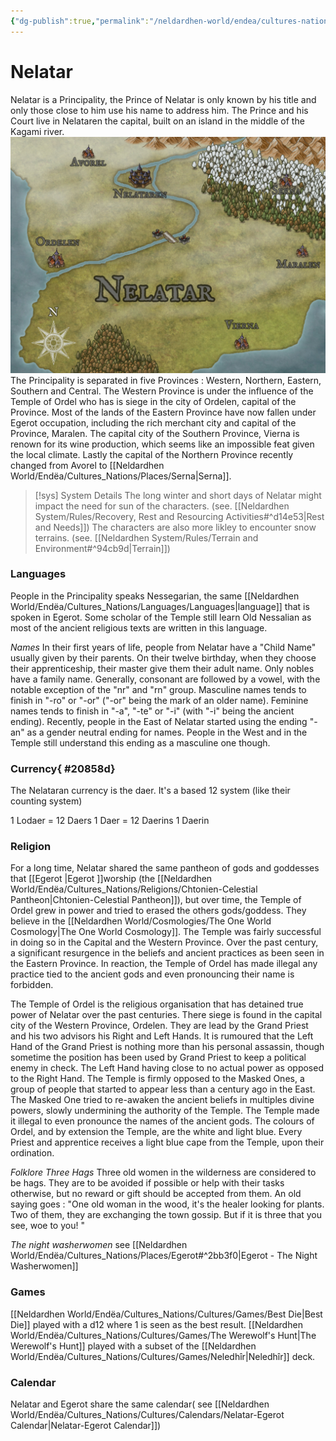 ```yaml
---
{"dg-publish":true,"permalink":"/neldardhen-world/endea/cultures-nations/places/nelatar/"}
---
```


# Nelatar
Nelatar is a Principality, the Prince of Nelatar is only known by his title and only those close to him use his name to address him.
The Prince and his Court live in Nelataren the capital, built on an island in the middle of the Kagami river.
![Nelatar.jpg|400](/img/user/Neldardhen%20World/Maps/Nelatar.jpg)
The Principality is separated in five Provinces : Western, Northern, Eastern, Southern and Central.
The Western Province is under the influence of the Temple of Ordel who has is siege in the city of Ordelen, capital of the Province.
Most of the lands of the Eastern Province have now fallen under Egerot occupation, including the rich merchant city and capital of the Province, Maralen.
The capital city of the Southern Province, Vierna is renown for its wine production, which seems like an impossible feat given the local climate.
Lastly the capital of the Northern Province recently changed from Avorel to [[Neldardhen World/Endëa/Cultures_Nations/Places/Serna\|Serna]].

>[!sys] System Details
> The long winter and short days of Nelatar might impact the need for sun of the characters. (see. [[Neldardhen System/Rules/Recovery, Rest and Resourcing Activities#^d14e53\|Rest and Needs]])
> The characters are also more likley to encounter snow terrains. (see. [[Neldardhen System/Rules/Terrain and Environment#^94cb9d\|Terrain]])
### Languages
People in the Principality speaks Nessegarian, the same [[Neldardhen World/Endëa/Cultures_Nations/Languages/Languages\|language]] that is spoken in Egerot.
Some scholar of the Temple still learn Old Nessalian as most of the ancient religious texts are written in this language.

*Names*
In their first years of life, people from Nelatar have a "Child Name" usually given by their parents. On their twelve birthday, when they choose their apprenticeship, their master give them their adult name.
Only nobles have a family name.
Generally, consonant are followed by a vowel, with the notable exception of the "nr" and "rn" group.
Masculine names tends to finish in "-ro" or "-or" ("-or" being the mark of an older name).
Feminine names tends to finish in "-a", "-te" or "-i" (with "-i" being the ancient ending).
Recently, people in the East of Nelatar started using the ending "-an" as a gender neutral ending for names.
People in the West and in the Temple still understand this ending as a masculine one though.

### Currency{ #20858d}

The Nelataran currency is the daer. It's a based 12 system (like their counting system)

1 Lodaer = 12 Daers
1 Daer = 12 Daerins
1 Daerin


### Religion
For a long time, Nelatar shared the same pantheon of gods and goddesses that [[Egerot \|Egerot ]]worship (the [[Neldardhen World/Endëa/Cultures_Nations/Religions/Chtonien-Celestial Pantheon\|Chtonien-Celestial Pantheon]]), but over time, the Temple of Ordel grew in power and tried to erased the others gods/goddess. They believe in the [[Neldardhen World/Cosmologies/The One World Cosmology\|The One World Cosmology]].
The Temple was fairly successful in doing so in the Capital and the Western Province.
Over the past century, a significant resurgence in the beliefs and ancient practices as been seen in the Eastern Province.
In reaction, the Temple of Ordel has made illegal any practice tied to the ancient gods and even pronouncing their name is forbidden.

The Temple of Ordel is the religious organisation that has detained true power of Nelatar over the past centuries. There siege is found in the capital city of the Western Province, Ordelen.
They are lead by the Grand Priest and his two advisors his Right and Left Hands. It is rumoured that the Left Hand of the Grand Priest is nothing more than his personal assassin, though sometime the position has been used by Grand Priest to keep a political enemy in check. The Left Hand having close to no actual power as opposed to the Right Hand.
The Temple is firmly opposed to the Masked Ones, a group of people that started to appear less than a century ago in the East. The Masked One tried to re-awaken the ancient beliefs in multiples divine powers, slowly undermining the authority of the Temple.
The Temple made it illegal to even pronounce the names of the ancient gods.
The colours of Ordel, and by extension the Temple, are the white and light blue.
Every Priest and apprentice receives a light blue cape from the Temple, upon their ordination.

*Folklore*
*Three Hags*
Three old women in the wilderness are considered to be hags. They are to be avoided if possible or help with their tasks otherwise, but no reward or gift should be accepted from them.
An old saying goes :
"One old woman in the wood, it's the healer looking for plants.
Two of them, they are exchanging the town gossip.
But if it is three that you see, woe to you! "

*The night washerwomen*
see [[Neldardhen World/Endëa/Cultures_Nations/Places/Egerot#^2bb3f0\|Egerot - The Night Washerwomen]]


### Games
[[Neldardhen World/Endëa/Cultures_Nations/Cultures/Games/Best Die\|Best Die]] played with a d12 where 1 is seen as the best result.
[[Neldardhen World/Endëa/Cultures_Nations/Cultures/Games/The Werewolf's Hunt\|The Werewolf's Hunt]] played with a subset of the [[Neldardhen World/Endëa/Cultures_Nations/Cultures/Games/Neledhîr\|Neledhîr]] deck.

### Calendar
Nelatar and Egerot share the same calendar( see [[Neldardhen World/Endëa/Cultures_Nations/Cultures/Calendars/Nelatar-Egerot Calendar\|Nelatar-Egerot Calendar]])